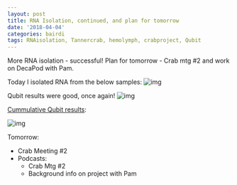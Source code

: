 ```yaml
---
layout: post
title: RNA Isolation, continued, and plan for tomorrow
date: '2018-04-04'
categories: bairdi
tags: RNAisolation, Tannercrab, hemolymph, crabproject, Qubit
---
```

More RNA isolation - successful! Plan for tomorrow - Crab mtg #2 and work on DecaPod with Pam.

Today I isolated RNA from the below samples:
![img](http://owl.fish.washington.edu/scaphapoda/grace/Crab-project/04042018-rna-samples.png)

Qubit results were good, once again!
![img](http://owl.fish.washington.edu/scaphapoda/grace/Crab-project/Qubit/04042018-qubit.png)

[Cummulative Qubit results](http://owl.fish.washington.edu/scaphapoda/grace/Crab-project/Qubit/Qubit-results.csv):


![img](http://owl.fish.washington.edu/scaphapoda/grace/Crab-project/Qubit/04042018-qubit-cummulative-results.png)

Tomorrow:
- Crab Meeting #2
- Podcasts:
    - Crab Mtg #2
    - Background info on project with Pam
